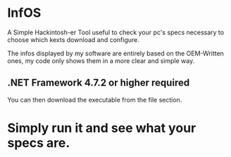 # InfOS
A Simple Hackintosh-er Tool useful to check your pc's specs necessary to choose which kexts download and configure.

The infos displayed by my software are entirely based on the OEM-Written ones, my code only shows them in a more clear and simple way.


## .NET Framework 4.7.2 or higher required
You can then download the executable from the file section.

# Simply run it and see what your specs are.
>
